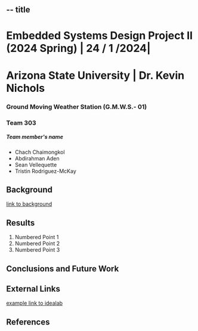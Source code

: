 -- title 
---

# Embedded Systems Design Project II (2024 Spring)  | 24 / 1 /2024|
# Arizona State University | Dr. Kevin Nichols


### Ground Moving Weather Station (G.M.W.S.- 01)
### Team 303

##### Team member's name 
* Chach Chaimongkol
* Abdirahman Aden
* Sean Vellequette
* Tristin Rodriguez-McKay

## Background

[link to background](/background)

## Results

1. Numbered Point 1
1. Numbered Point 2
1. Numbered Point 3

## Conclusions and Future Work

## External Links

[example link to idealab]()


## References
